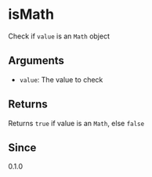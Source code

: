 # isMath

Check if `value` is an `Math` object

## Arguments

- `value`: The value to check

## Returns

Returns `true` if value is an `Math`, else `false`

## Since

0.1.0
